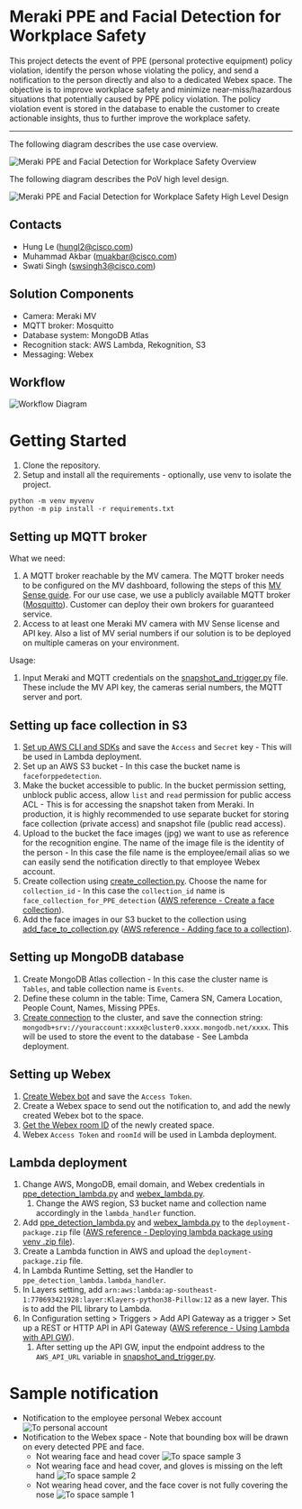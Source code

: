 # Meraki PPE and Facial Detection for Workplace Safety

This project detects the event of PPE (personal protective equipment) policy violation, identify the person whose violating the policy, and send a notification to the person directly and also to a dedicated Webex space. The objective is to improve workplace safety and minimize near-miss/hazardous situations that potentially caused by PPE policy violation. The policy violation event is stored in the database to enable the customer to create actionable insights, thus to further improve the workplace safety.


---

The following diagram describes the use case overview.

![Meraki PPE and Facial Detection for Workplace Safety Overview](./IMAGES/Meraki_PPE_and_Facial_Detection_Overview.jpg)

The following diagram describes the PoV high level design.

![Meraki PPE and Facial Detection for Workplace Safety High Level Design](./IMAGES/Meraki_PPE_and_Facial_Detection_HLD.jpg)



## Contacts
* Hung Le (hungl2@cisco.com)
* Muhammad Akbar (muakbar@cisco.com)
* Swati Singh (swsingh3@cisco.com)



## Solution Components
* Camera: Meraki MV
* MQTT broker: Mosquitto
* Database system: MongoDB Atlas
* Recognition stack: AWS Lambda, Rekognition, S3
* Messaging: Webex



## Workflow
![Workflow Diagram](./IMAGES/Meraki_PPE_and_Facial_Detection_LLD.jpg)



# Getting Started
1. Clone the repository.
2. Setup and install all the requirements - optionally, use venv to isolate the project.
```
python -m venv myvenv
python -m pip install -r requirements.txt
```

## Setting up MQTT broker
What we need:
1. A MQTT broker reachable by the MV camera. The MQTT broker needs to be configured on the MV dashboard, following the steps of this [MV Sense guide](https://developer.cisco.com/meraki/mv-sense/#!mqtt/configuring-mqtt-in-the-). For our use case, we use a publicly available MQTT broker ([Mosquitto](test.mosquitto.org)). Customer can deploy their own brokers for guaranteed service.
2. Access to at least one Meraki MV camera with MV Sense license and API key. Also a list of MV serial numbers if our solution is to be deployed on multiple cameras on your environment.
   
Usage:
1. Input Meraki and MQTT credentials on the [snapshot_and_trigger.py](./snapshot_and_trigger.py) file. These include the MV API key, the cameras serial numbers, the MQTT server and port.

## Setting up face collection in S3
1. [Set up AWS CLI and SDKs](https://docs.aws.amazon.com/rekognition/latest/dg/setup-awscli-sdk.html) and save the `Access` and `Secret` key - This will be used in Lambda deployment.
2. Set up an AWS S3 bucket - In this case the bucket name is `faceforppedetection`.
3. Make the bucket accessible to public. In the bucket permission setting, unblock public access, allow `list` and `read` permission for public access ACL - This is for accessing the snapshot taken from Meraki. In production, it is highly recommended to use separate bucket for storing face collection (private access) and snapshot file (public read access).
4. Upload to the bucket the face images (jpg) we want to use as reference for the recognition engine. The name of the image file is the identity of the person - In this case the file name is the employee/email alias so we can easily send the notification directly to that employee Webex account.
5. Create collection using [create_collection.py](./face_collection/create_collection.py). Choose the name for `collection_id` -  In this case the `collection_id` name is `face_collection_for_PPE_detection` ([AWS reference - Create a face collection](https://docs.aws.amazon.com/rekognition/latest/dg/create-collection-procedure.html)).
6. Add the face images in our S3 bucket to the collection using [add_face_to_collection.py](./face_collection/add_face_to_collection.py) ([AWS reference - Adding face to a collection](https://docs.aws.amazon.com/rekognition/latest/dg/add-faces-to-collection-procedure.html)).

## Setting up MongoDB database
1. Create MongoDB Atlas collection - In this case the cluster name is `Tables`, and table collection name is `Events`.
2. Define these column in the table: Time, Camera SN, Camera Location, People Count, Names, Missing PPEs.
3. [Create connection](https://docs.atlas.mongodb.com/tutorial/connect-to-your-cluster/) to the cluster, and save the connection string: `mongodb+srv://youraccount:xxxx@cluster0.xxxx.mongodb.net/xxxx`. This will be used to store the event to the database - See Lambda deployment.

## Setting up Webex
1. [Create Webex bot](https://developer.webex.com/docs/bots) and save the `Access Token`.
2. Create a Webex space to send out the notification to, and add the newly created Webex bot to the space.
3. [Get the Webex room ID](https://developer.webex.com/docs/api/v1/rooms/list-rooms) of the newly created space.
4. Webex `Access Token` and `roomId` will be used in Lambda deployment.

## Lambda deployment
1. Change AWS, MongoDB, email domain, and Webex credentials in [ppe_detection_lambda.py](./lambda/ppe_detection_lambda.py) and [webex_lambda.py](./lambda/webex_lambda.py).
   1. Change the AWS region, S3 bucket name and collection name accordingly in the `lambda_handler` function.
2. Add [ppe_detection_lambda.py](./lambda/ppe_detection_lambda.py) and [webex_lambda.py](./lambda/webex_lambda.py) to the `deployment-package.zip` file ([AWS reference - Deploying lambda package using venv .zip file](https://docs.aws.amazon.com/lambda/latest/dg/python-package.html)).
3. Create a Lambda function in AWS and upload the `deployment-package.zip` file.
4. In Lambda Runtime Setting, set the Handler to `ppe_detection_lambda.lambda_handler`.
5. In Layers setting, add `arn:aws:lambda:ap-southeast-1:770693421928:layer:Klayers-python38-Pillow:12` as a new layer. This is to add the PIL library to Lambda.
6. In Configuration setting > Triggers > Add API Gateway as a trigger > Set up a REST or HTTP API in API Gateway ([AWS reference - Using Lambda with API GW](https://docs.aws.amazon.com/lambda/latest/dg/services-apigateway.html)).
   1. After setting up the API GW, input the endpoint address to the `AWS_API_URL` variable in [snapshot_and_trigger.py](./snapshot_and_trigger.py).


# Sample notification
- Notification to the employee personal Webex account
  ![To personal account](./IMAGES/notification-to-person-sample.png)
- Notification to the Webex space - Note that bounding box will be drawn on every detected PPE and face.
  - Not wearing face and head cover
  ![To space sample 3](./IMAGES/notification-to-space-sample3.png)
  - Not wearing face and head cover, and gloves is missing on the left hand
  ![To space sample 2](./IMAGES/notification-to-space-sample2.png)
  - Not wearing head cover, and the face cover is not fully covering the nose
  ![To space sample 1](./IMAGES/notification-to-space-sample1.png)